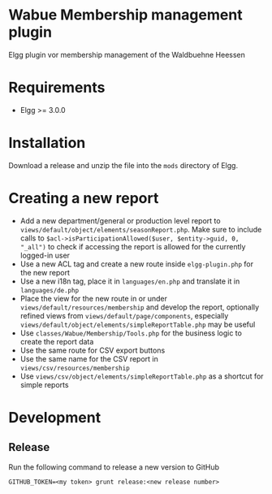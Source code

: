 # Wabue Membership management plugin

Elgg plugin vor membership management of the Waldbuehne Heessen

# Requirements

* Elgg >= 3.0.0

# Installation

Download a release and unzip the file into the `mods` directory of Elgg.

# Creating a new report

* Add a new department/general or production level report to `views/default/object/elements/seasonReport.php`.
  Make sure to include calls to `$acl->isParticipationAllowed($user, $entity->guid, 0, "_all")` to check if accessing
  the report is allowed for the currently logged-in user
* Use a new ACL tag and create a new route inside `elgg-plugin.php` for the new report
* Use a new i18n tag, place it in `languages/en.php` and translate it in `languages/de.php`
* Place the view for the new route in or under `views/default/resources/membership` and develop the report, optionally
  refined views from `views/default/page/components`, especially `views/default/object/elements/simpleReportTable.php`
  may be useful
* Use `classes/Wabue/Membership/Tools.php` for the business logic to create the report data
* Use the same route for CSV export buttons
* Use the same name for the CSV report in `views/csv/resources/membership`
* Use `views/csv/object/elements/simpleReportTable.php` as a shortcut for simple reports

# Development

## Release

Run the following command to release a new version to GitHub

    GITHUB_TOKEN=<my token> grunt release:<new release number>
